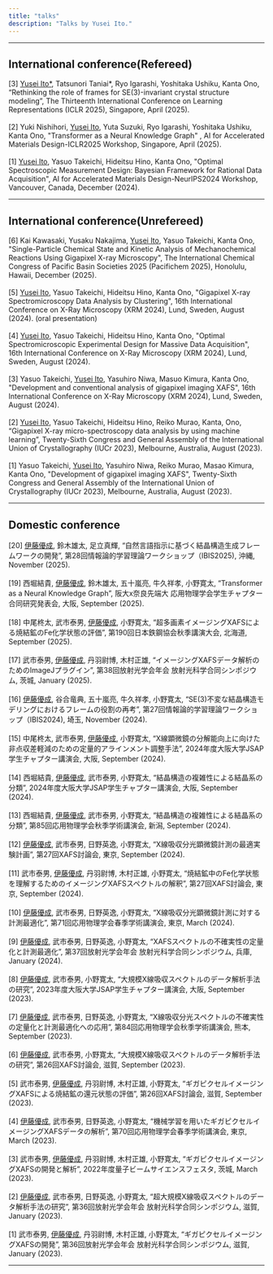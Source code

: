 ```yaml
---
title: "talks"
description: "Talks by Yusei Ito."
---
```


---

## International conference(Refereed)
[3] <ins>Yusei Ito\*</ins>, Tatsunori Taniai\*, Ryo Igarashi, Yoshitaka Ushiku, Kanta Ono, “Rethinking the role of frames for SE(3)-invariant crystal structure modeling”, The Thirteenth International Conference on Learning Representations (ICLR 2025), Singapore, April (2025).
<br>
<br>
[2] Yuki Nishihori, <ins>Yusei Ito</ins>, Yuta Suzuki, Ryo Igarashi, Yoshitaka Ushiku, Kanta Ono, "Transformer as a Neural Knowledge Graph" , AI for Accelerated Materials Design-ICLR2025 Workshop, Singapore, April (2025).
<br>
<br>
[1] <ins>Yusei Ito</ins>, Yasuo Takeichi, Hideitsu Hino, Kanta Ono, "Optimal Spectroscopic Measurement Design: Bayesian Framework for Rational Data Acquisition", AI for Accelerated Materials Design-NeurIPS2024 Workshop, Vancouver, Canada, December (2024).

---

## International conference(Unrefereed)
[6] Kai Kawasaki, Yusaku Nakajima, <ins>Yusei Ito</ins>, Yasuo Takeichi, Kanta Ono, "Single-Particle Chemical State and Kinetic Analysis of Mechanochemical Reactions Using Gigapixel X-ray Microscopy", The International Chemical Congress of Pacific Basin Societies 2025 (Pacifichem 2025), Honolulu, Hawaii, December (2025). 
<br>
<br>
[5] <ins>Yusei Ito</ins>, Yasuo Takeichi, Hideitsu Hino, Kanta Ono, "Gigapixel X-ray Spectromicroscopy Data Analysis by Clustering", 16th International Conference on X-Ray Microscopy (XRM 2024), Lund, Sweden, August (2024). (oral presentation) 
<br>
<br>
[4] <ins>Yusei Ito</ins>, Yasuo Takeichi, Hideitsu Hino, Kanta Ono, "Optimal Spectromicroscopic Experimental Design for Massive Data Acquisition", 16th International Conference on X-Ray Microscopy (XRM 2024), Lund, Sweden, August (2024). 
<br>
<br>
[3] Yasuo Takeichi, <ins>Yusei Ito</ins>, Yasuhiro Niwa, Masuo Kimura, Kanta Ono, "Development and conventional analysis of gigapixel imaging XAFS", 16th International Conference on X-Ray Microscopy (XRM 2024), Lund, Sweden, August (2024).
<br>
<br>
[2] <ins>Yusei Ito</ins>, Yasuo Takeichi, Hideitsu Hino, Reiko Murao, Kanta, Ono, “Gigapixel X-ray micro-spectroscopy data analysis by using machine learning”, Twenty-Sixth Congress and General Assembly of the International Union of Crystallography (IUCr 2023), Melbourne, Australia, August (2023).
<br>
<br>
[1] Yasuo Takeichi, <ins>Yusei Ito</ins>, Yasuhiro Niwa, Reiko Murao, Masao Kimura, Kanta Ono, "Development of gigapixel imaging XAFS", Twenty-Sixth Congress and General Assembly of the International Union of Crystallography (IUCr 2023), Melbourne, Australia, August (2023).

---

## Domestic conference
[20] <ins>伊藤優成</ins>, 鈴木雄太, 足立真輝, “自然言語指示に基づく結晶構造生成フレームワークの開発”, 第28回情報論的学習理論ワークショップ（IBIS2025), 沖縄, November (2025).
<br>
<br>
[19] 西堀結貴, <ins>伊藤優成</ins>, 鈴木雄太, 五十嵐亮, 牛久祥孝, 小野寛太, “Transformer as a Neural Knowledge Graph”, 阪大x奈良先端大 応用物理学会学生チャプター合同研究発表会, 大阪, September (2025).
<br>
<br>
[18] 中尾柊太, 武市泰男, <ins>伊藤優成</ins>, 小野寛太, “超多画素イメージングXAFSによる焼結鉱のFe化学状態の評価”, 第190回日本鉄鋼協会秋季講演大会, 北海道, September (2025).
<br>
<br>
[17] 武市泰男, <ins>伊藤優成</ins>, 丹羽尉博, 木村正雄, “イメージングXAFSデータ解析のためのImageJプラグイン”, 第38回放射光学会年会 放射光科学合同シンポジウム, 茨城, January (2025).
<br>
<br>
[16] <ins>伊藤優成</ins>, 谷合竜典, 五十嵐亮, 牛久祥孝, 小野寛太, “SE(3)不変な結晶構造モデリングにおけるフレームの役割の再考”, 第27回情報論的学習理論ワークショップ（IBIS2024), 埼玉, November (2024).
<br>
<br>
[15] 中尾柊太, 武市泰男, <ins>伊藤優成</ins>, 小野寛太, “X線顕微鏡の分解能向上に向けた非点収差軽減のための定量的アラインメント調整手法”, 2024年度大阪大学JSAP学生チャプター講演会, 大阪, September (2024).
<br>
<br>
[14] 西堀結貴, <ins>伊藤優成</ins>, 武市泰男, 小野寛太, “結晶構造の複雑性による結晶系の分類”, 2024年度大阪大学JSAP学生チャプター講演会, 大阪, September (2024).
<br>
<br>
[13] 西堀結貴, <ins>伊藤優成</ins>, 武市泰男, 小野寛太, “結晶構造の複雑性による結晶系の分類”, 第85回応用物理学会秋季学術講演会, 新潟, September (2024).
<br>
<br>
[12] <ins>伊藤優成</ins>, 武市泰男, 日野英逸, 小野寛太, “X線吸収分光顕微鏡計測の最適実験計画”, 第27回XAFS討論会, 東京, September (2024).
<br>
<br>
[11] 武市泰男, <ins>伊藤優成</ins>, 丹羽尉博, 木村正雄, 小野寛太, “焼結鉱中のFe化学状態を理解するためのイメージングXAFSスペクトルの解釈”, 第27回XAFS討論会, 東京, September (2024).
<br>
<br>
[10] <ins>伊藤優成</ins>, 武市泰男, 日野英逸, 小野寛太, “X線吸収分光顕微鏡計測に対する計測最適化”, 第71回応用物理学会春季学術講演会, 東京, March (2024).
<br>
<br>
[9] <ins>伊藤優成</ins>, 武市泰男, 日野英逸, 小野寛太, “XAFSスペクトルの不確実性の定量化と計測最適化”, 第37回放射光学会年会 放射光科学合同シンポジウム, 兵庫, January (2024).
<br>
<br>
[8] <ins>伊藤優成</ins>, 武市泰男, 小野寛太, “大規模X線吸収スペクトルのデータ解析手法の研究”, 2023年度大阪大学JSAP学生チャプター講演会, 大阪, September (2023).
<br>
<br>
[7] <ins>伊藤優成</ins>, 武市泰男, 日野英逸, 小野寛太, “X線吸収分光スペクトルの不確実性の定量化と計測最適化への応用”, 第84回応用物理学会秋季学術講演会, 熊本, September (2023).
<br>
<br>
[6] <ins>伊藤優成</ins>, 武市泰男, 小野寛太, “大規模X線吸収スペクトルのデータ解析手法の研究”, 第26回XAFS討論会, 滋賀, September (2023).
<br>
<br>
[5] 武市泰男, <ins>伊藤優成</ins>, 丹羽尉博, 木村正雄, 小野寛太, “ギガピクセルイメージングXAFSによる焼結鉱の還元状態の評価”, 第26回XAFS討論会, 滋賀, September (2023).
<br>
<br>
[4] <ins>伊藤優成</ins>, 武市泰男, 日野英逸, 小野寛太, “機械学習を用いたギガピクセルイメージングXAFSデータの解析”, 第70回応用物理学会春季学術講演会, 東京, March (2023).
<br>
<br>
[3] 武市泰男, <ins>伊藤優成</ins>, 丹羽尉博, 木村正雄, 小野寛太, “ギガピクセルイメージングXAFSの開発と解析”, 2022年度量子ビームサイエンスフェスタ, 茨城, March (2023).
<br>
<br>
[2] <ins>伊藤優成</ins>, 武市泰男, 日野英逸, 小野寛太, “超大規模X線吸収スペクトルのデータ解析手法の研究”, 第36回放射光学会年会 放射光科学合同シンポジウム, 滋賀, January (2023).
<br>
<br>
[1] 武市泰男, <ins>伊藤優成</ins>, 丹羽尉博, 木村正雄, 小野寛太, “ギガピクセルイメージングXAFSの開発”, 第36回放射光学会年会 放射光科学合同シンポジウム, 滋賀, January (2023).

---
